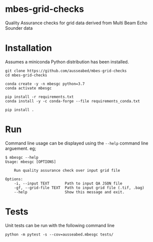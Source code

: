 # mbes-grid-checks
Quality Assurance checks for grid data derived from Multi Beam Echo Sounder data

# Installation

Assumes a miniconda Python distribution has been installed.

    git clone https://github.com/ausseabed/mbes-grid-checks
    cd mbes-grid-checks

    conda create -y -n mbesgc python=3.7
    conda activate mbesgc

    pip install -r requirements.txt
    conda install -y -c conda-forge --file requirements_conda.txt

    pip install .

# Run

Command line usage can be displayed using the `--help` command line arguement. eg;

    $ mbesgc --help
    Usage: mbesgc [OPTIONS]

        Run quality assurance check over input grid file

    Options:
        -i, --input TEXT       Path to input QA JSON file
        -gf, --grid-file TEXT  Path to input grid file (.tif, .bag)
        --help                 Show this message and exit.



# Tests

Unit tests can be run with the following command line

    python -m pytest -s --cov=ausseabed.mbesgc tests/
